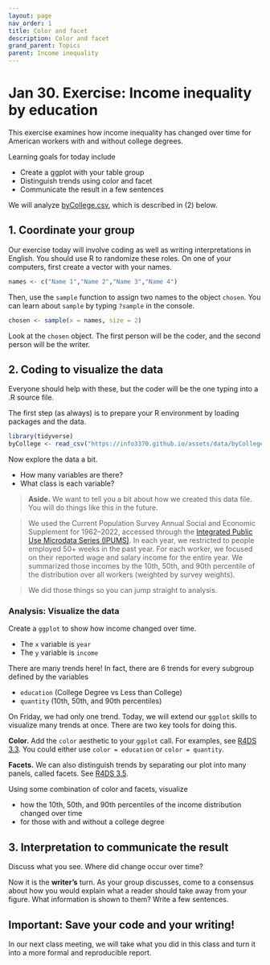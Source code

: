 ```yaml
---
layout: page
nav_order: 1
title: Color and facet
description: Color and facet
grand_parent: Topics
parent: Income inequality
---
```


# Jan 30. Exercise: Income inequality by education

This exercise examines how income inequality has changed over time for
American workers with and without college degrees.

Learning goals for today include

- Create a ggplot with your table group
- Distinguish trends using color and facet
- Communicate the result in a few sentences

We will analyze [byCollege.csv](../assets/data/byCollege.csv), which is described in (2) below.

## 1. Coordinate your group

Our exercise today will involve coding as well as writing
interpretations in English. You should use R to randomize these roles.
On one of your computers, first create a vector with your names.

``` r
names <- c("Name 1","Name 2","Name 3","Name 4")
```

Then, use the `sample` function to assign two names to the object
`chosen`. You can learn about `sample` by typing `?sample` in the
console.

``` r
chosen <- sample(x = names, size = 2)
```

Look at the `chosen` object. The first person will be the coder, and the
second person will be the writer.

## 2. Coding to visualize the data

Everyone should help with these, but the coder will be the one typing
into a .R source file.

The first step (as always) is to prepare your R environment by loading
packages and the data.

``` r
library(tidyverse)
byCollege <- read_csv("https://info3370.github.io/assets/data/byCollege.csv")
```

Now explore the data a bit.

- How many variables are there?
- What class is each variable?

> **Aside.** We want to tell you a bit about how we created this data
> file. You will do things like this in the future.

> We used the Current Population Survey Annual Social and Economic
> Supplement for 1962–2022, accessed through the [Integrated Public Use
> Microdata Series (IPUMS)](https://cps.ipums.org/cps/). In each year,
> we restricted to people employed 50+ weeks in the past year. For each
> worker, we focused on their reported wage and salary income for the
> entire year. We summarized those incomes by the 10th, 50th, and 90th
> percentile of the distribution over all workers (weighted by survey
> weights).

> We did those things so you can jump straight to analysis.

### Analysis: Visualize the data

Create a `ggplot` to show how income changed over time.

- The `x` variable is `year`
- The `y` variable is `income`

There are many trends here! In fact, there are 6 trends for every
subgroup defined by the variables

- `education` (College Degree vs Less than College)
- `quantity` (10th, 50th, and 90th percentiles)

On Friday, we had only one trend. Today, we will extend our `ggplot`
skills to visualize many trends at once. There are two key tools for
doing this.

**Color.** Add the `color` aesthetic to your `ggplot` call. For
examples, see [R4DS
3.3](https://r4ds.had.co.nz/data-visualisation.html?q=facet#aesthetic-mappings).
You could either use `color = education` or `color = quantity`.

**Facets.** We can also distinguish trends by separating our plot into
many panels, called facets. See [R4DS
3.5](https://r4ds.had.co.nz/data-visualisation.html?q=facet#facets).

Using some combination of color and facets, visualize

- how the 10th, 50th, and 90th percentiles of the income distribution
  changed over time
- for those with and without a college degree

## 3. Interpretation to communicate the result

Discuss what you see. Where did change occur over time?

Now it is the **writer’s** turn. As your group discusses, come to a
consensus about how you would explain what a reader should take away
from your figure. What information is shown to them? Write a few
sentences.

## Important: Save your code and your writing!

In our next class meeting, we will take what you did in this class and
turn it into a more formal and reproducible report.
